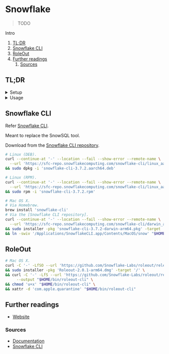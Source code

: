 # Snowflake

> TODO

Intro

<!-- Remove this line to uncomment if used
## Table of contents <!-- omit in toc -->

1. [TL;DR](#tldr)
1. [Snowflake CLI](#snowflake-cli)
1. [RoleOut](#roleout)
1. [Further readings](#further-readings)
   1. [Sources](#sources)

## TL;DR

<details>
  <summary>Setup</summary>

  <details style='padding: 0 0 0 1rem'>
    <summary>Linux (DEB)</summary>

```sh
# Install Snowflake's CLI.
# Get it from the [Snowflake CLI repository].
curl --continue-at '-' --location --fail --show-error --remote-name \
  --url 'https://sfc-repo.snowflakecomputing.com/snowflake-cli/linux_aarch64/3.7.2/snowflake-cli-3.7.2.aarch64.deb' \
&& sudo dpkg -i 'snowflake-cli-3.7.2.aarch64.deb'
```

  </details>

  <details style='padding: 0 0 0 1rem'>
    <summary>Linux (RPM)</summary>

```sh
# Install Snowflake's CLI.
# Get it from the [Snowflake CLI repository].
curl --continue-at '-' --location --fail --show-error --remote-name \
  --url 'https://sfc-repo.snowflakecomputing.com/snowflake-cli/linux_aarch64/3.7.2/snowflake-cli-3.7.2.aarch64.rpm' \
&& sudo rpm -i 'snowflake-cli-3.7.2.rpm'
```

  </details>

  <details style='padding: 0 0 0 1rem'>
    <summary>Mac OS X</summary>

```sh
# Install Snowflake's CLI.
brew install 'snowflake-cli'

# Install RoleOut's UI and CLI.
curl -C '-' -LfSO --url 'https://github.com/Snowflake-Labs/roleout/releases/download/v2.0.1/Roleout-2.0.1-arm64.dmg' \
&& sudo installer -pkg 'Roleout-2.0.1-arm64.dmg' -target '/' \
&& curl -C '-' -LfS --url 'https://github.com/Snowflake-Labs/roleout/releases/download/v2.0.1/roleout-cli-macos' \
     --output "$HOME/bin/roleout-cli" \
&& chmod 'u+x' "$HOME/bin/roleout-cli" \
&& xattr -d 'com.apple.quarantine' "$HOME/bin/roleout-cli"
```

  </details>

</details>

<details>
  <summary>Usage</summary>

```sh
# Check it works.
snow --version

# Get help.
snow --help
snow helpers -h

# List configured connections to Snowflake.
snow connection list

# Executes Snowflake queries.
snow sql
```

</details>

<!-- Uncomment if used
<details>
  <summary>Real world use cases</summary>

```sh
```

</details>
-->

## Snowflake CLI

Refer [Snowflake CLI].

Meant to replace the SnowSQL tool.

Download from the [Snowflake CLI repository].

```sh
# Linux (DEB).
curl --continue-at '-' --location --fail --show-error --remote-name \
  --url 'https://sfc-repo.snowflakecomputing.com/snowflake-cli/linux_aarch64/3.7.2/snowflake-cli-3.7.2.aarch64.deb' \
&& sudo dpkg -i 'snowflake-cli-3.7.2.aarch64.deb'

# Linux (RPM).
curl --continue-at '-' --location --fail --show-error --remote-name \
  --url 'https://sfc-repo.snowflakecomputing.com/snowflake-cli/linux_aarch64/3.7.2/snowflake-cli-3.7.2.aarch64.rpm' \
&& sudo rpm -i 'snowflake-cli-3.7.2.rpm'

# Mac OS X.
# Via Homebrew.
brew install 'snowflake-cli'
# Via the [Snowflake CLI repository].
curl --continue-at '-' --location --fail --show-error --remote-name \
  --url 'https://sfc-repo.snowflakecomputing.com/snowflake-cli/darwin_arm64/3.7.2/snowflake-cli-3.7.2-darwin-arm64.pkg' \
&& sudo installer -pkg 'snowflake-cli-3.7.2-darwin-arm64.pkg' -target '/' \
&& ln -swiv '/Applications/SnowflakeCLI.app/Contents/MacOS/snow' "$HOME/bin/snow"
```

## RoleOut

```sh
# Mac OS X.
curl -C '-' -LfSO --url 'https://github.com/Snowflake-Labs/roleout/releases/download/v2.0.1/Roleout-2.0.1-arm64.dmg' \
&& sudo installer -pkg 'Roleout-2.0.1-arm64.dmg' -target '/' \
&& curl -C '-' -LfS --url 'https://github.com/Snowflake-Labs/roleout/releases/download/v2.0.1/roleout-cli-macos' \
     --output "$HOME/bin/roleout-cli" \
&& chmod 'u+x' "$HOME/bin/roleout-cli" \
&& xattr -d 'com.apple.quarantine' "$HOME/bin/roleout-cli"
```

## Further readings

- [Website]

### Sources

- [Documentation]
- [Snowflake CLI]

<!--
  Reference
  ═╬═Time══
  -->

<!-- In-article sections -->
<!-- Knowledge base -->
<!-- Files -->
<!-- Upstream -->
[documentation]: https://docs.snowflake.com/en/
[website]: https://www.snowflake.com/en/
[snowflake cli]: https://docs.snowflake.com/en/developer-guide/snowflake-cli/index
[snowflake cli repository]: https://sfc-repo.snowflakecomputing.com/snowflake-cli/index.html

<!-- Others -->
